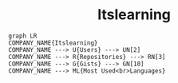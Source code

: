 <h1 align="center">Itslearning</h1>

```mermaid
graph LR
COMPANY_NAME{Itslearning}
COMPANY_NAME ---> U{Users} ---> UN[2]
COMPANY_NAME ---> R{Repositories} ---> RN[3]
COMPANY_NAME ---> G{Gists} ---> GN[10]
COMPANY_NAME ---> ML{Most Used<br>Languages}
```
